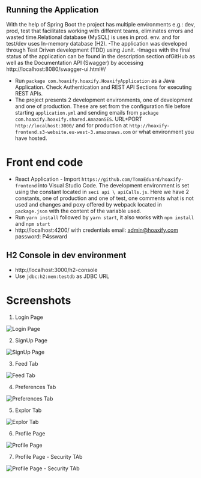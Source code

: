 ## Running the Application
With the help of Spring Boot the project has multiple environments e.g.: dev, prod, test that facilitates working with different teams, eliminates errors and wasted time.Relational database (MySQL) is uses in prod. env. and for test/dev uses In-memory database (H2).
-The application was developed through Test Driven development (TDD) using Junit.
-Images with the final status of the application can be found in the description section ofGitHub as well as the Documentation API (Swagger) by accessing http://localhost:8080/swagger-ui.html#/

- Run `package com.hoaxify.hoaxify.HoaxifyApplication` as a Java Application. Check Authentication and REST API Sections for executing REST APIs.
- The project presents 2 development environments, one of development and one of production. These are set from the configuration file before starting `application.yml` and
 sending emails from `package com.hoaxify.hoaxify.shared.AmazonSES`. URL+PORT `http://localhost:3000/` and for production at `http://hoaxify-frontend.s3-website.eu-west-3.amazonaws.com` or what environment you have hosted.

# Front end code

- React Application - Import `https://github.com/TomaEduard/hoaxify-frontend` into Visual Studio Code. The development environment is set using the constant located in `seci api \ apiCalls.js`. Here we have 2 constants, one of production and one of test, one comments what is not used and changes and poxy offered by webpack located in `package.json` with the content of the variable used.
- Run `yarn install` followed by `yarn start`, it also works with `npm install` and `npm start`
- http://localhost:4200/ with credentials email: admin@hoaxify.com password: P4ssward

## H2 Console in dev environment

- http://localhost:3000/h2-console
- Use `jdbc:h2:mem:testdb` as JDBC URL 

# Screenshots
1. Login Page

![Login Page](https://github.com/TomaEduard/hoaxify-ws/blob/master/src/main/resources/images/login.png)

2. SignUp Page

![SignUp Page](https://github.com/TomaEduard/hoaxify-ws/blob/master/src/main/resources/images/signup.png)

3. Feed Tab

![Feed Tab](https://github.com/TomaEduard/hoaxify-ws/blob/master/src/main/resources/images/feed.png)

4. Preferences Tab

![Preferences Tab](https://github.com/TomaEduard/hoaxify-ws/blob/master/src/main/resources/images/preferences.png)

5. Explor Tab

![Explor Tab](https://github.com/TomaEduard/hoaxify-ws/blob/master/src/main/resources/images/explor.png)

6. Profile Page

![Profile Page](https://github.com/TomaEduard/hoaxify-ws/blob/master/src/main/resources/images/profile.png)

7. Profile Page - Security TAb

![Profile Page - Security TAb](https://github.com/TomaEduard/hoaxify-ws/blob/master/src/main/resources/images/profile-security.png)
